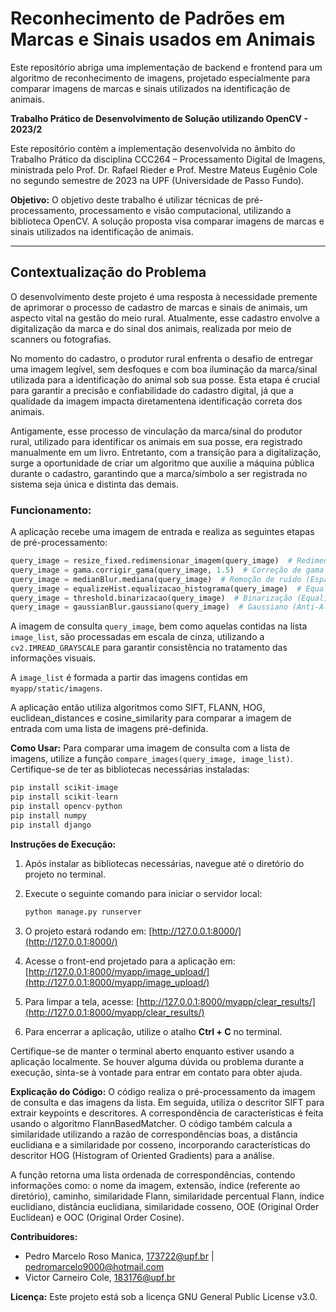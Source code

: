 # Reconhecimento de Padrões em Marcas e Sinais usados em Animais
Este repositório abriga uma implementação de backend e frontend para um algoritmo de reconhecimento de imagens, projetado especialmente para comparar imagens de marcas e sinais utilizados na identificação de animais.

**Trabalho Prático de Desenvolvimento de Solução utilizando OpenCV - 2023/2**

Este repositório contém a implementação desenvolvida no âmbito do Trabalho Prático da disciplina CCC264 – Processamento Digital de Imagens, ministrada pelo Prof. Dr. Rafael Rieder e Prof. Mestre Mateus Eugênio Cole no segundo semestre de 2023 na UPF (Universidade de Passo Fundo).

**Objetivo:**
O objetivo deste trabalho é utilizar técnicas de pré-processamento, processamento e visão computacional, utilizando a biblioteca OpenCV. A solução proposta visa comparar imagens de marcas e sinais utilizados na identificação de animais.

---

## Contextualização do Problema
O desenvolvimento deste projeto é uma resposta à necessidade premente de aprimorar o processo de cadastro de marcas e sinais de animais, um aspecto vital na gestão do meio rural. Atualmente, esse cadastro envolve a digitalização da marca e do sinal dos animais, realizada por meio de scanners ou fotografias.

No momento do cadastro, o produtor rural enfrenta o desafio de entregar uma imagem legível, sem desfoques e com boa iluminação da marca/sinal utilizada para a identificação do animal sob sua posse. Esta etapa é crucial para garantir a precisão e confiabilidade do cadastro digital, já que a qualidade da imagem impacta diretamentena identificação correta dos animais.

Antigamente, esse processo de vinculação da marca/sinal do produtor rural, utilizado para identificar os animais em sua posse, era registrado manualmente em um livro. Entretanto, com a transição para a digitalização, surge a oportunidade de criar um algoritmo que auxilie a máquina pública durante o cadastro, garantindo que a marca/símbolo a ser registrada no sistema seja única e distinta das demais.

### Funcionamento:
A aplicação recebe uma imagem de entrada e realiza as seguintes etapas de pré-processamento:
```python
query_image = resize_fixed.redimensionar_imagem(query_image)  # Redimensiona a imagem para 128x128
query_image = gama.corrigir_gama(query_image, 1.5)  # Correção de gama em 1,5
query_image = medianBlur.mediana(query_image)  # Remoção de ruído (Espacial Mediana) em 1
query_image = equalizeHist.equalizacao_histograma(query_image)  # Equalização de Histograma
query_image = threshold.binarizacao(query_image)  # Binarização (Equalização do histograma) 128 à 255
query_image = gaussianBlur.gaussiano(query_image)  # Gaussiano (Anti-Aliasing) 5 por 5
```
A imagem de consulta `query_image`, bem como aquelas contidas na lista `image_list`, são processadas em escala de cinza, utilizando a `cv2.IMREAD_GRAYSCALE` para garantir consistência no tratamento das informações visuais.

A `image_list` é formada a partir das imagens contidas em `myapp/static/imagens`.

A aplicação então utiliza algoritmos como SIFT, FLANN, HOG, euclidean_distances e cosine_similarity para comparar a imagem de entrada com uma lista de imagens pré-definida.

**Como Usar:**
Para comparar uma imagem de consulta com a lista de imagens, utilize a função `compare_images(query_image, image_list)`. Certifique-se de ter as bibliotecas necessárias instaladas: 
```python
pip install scikit-image
pip install scikit-learn
pip install opencv-python
pip install numpy
pip install django
```
**Instruções de Execução:**

1. Após instalar as bibliotecas necessárias, navegue até o diretório do projeto no terminal.

2. Execute o seguinte comando para iniciar o servidor local:
   ```bash
   python manage.py runserver
   ```
3. O projeto estará rodando em: [http://127.0.0.1:8000/](http://127.0.0.1:8000/)

4. Acesse o front-end projetado para a aplicação em: [http://127.0.0.1:8000/myapp/image_upload/](http://127.0.0.1:8000/myapp/image_upload/)

5. Para limpar a tela, acesse: [http://127.0.0.1:8000/myapp/clear_results/](http://127.0.0.1:8000/myapp/clear_results/)

6. Para encerrar a aplicação, utilize o atalho **Ctrl + C** no terminal.

Certifique-se de manter o terminal aberto enquanto estiver usando a aplicação localmente. Se houver alguma dúvida ou problema durante a execução, sinta-se à vontade para entrar em contato para obter ajuda.

**Explicação do Código:**
O código realiza o pré-processamento da imagem de consulta e das imagens da lista. Em seguida, utiliza o descritor SIFT para extrair keypoints e descritores. A correspondência de características é feita usando o algoritmo FlannBasedMatcher. O código também calcula a similaridade utilizando a razão de correspondências boas, a distância euclidiana e a similaridade por cosseno, incorporando características do descritor HOG (Histogram of Oriented Gradients) para a análise.

A função retorna uma lista ordenada de correspondências, contendo informações como: o nome da imagem, extensão, índice (referente ao diretório), caminho, similaridade Flann, similaridade percentual Flann, índice euclidiano, distância euclidiana, similaridade cosseno, OOE (Original Order Euclidean) e OOC (Original Order Cosine).

**Contribuidores:**
- Pedro Marcelo Roso Manica, 173722@upf.br | pedromarcelo9000@hotmail.com
- Victor Carneiro Cole, 183176@upf.br

**Licença:**
Este projeto está sob a licença GNU General Public License v3.0.
